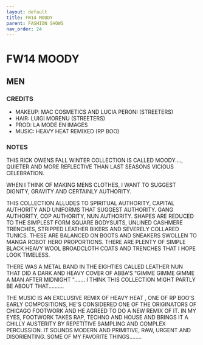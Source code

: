 ```yaml
---
layout: default
title: FW14 MOODY
parent: FASHION SHOWS
nav_order: 24
---
```


# FW14 MOODY

## MEN

### CREDITS

- MAKEUP: MAC COSMETICS AND LUCIA PERONI (STREETERS)
- HAIR: LUIGI MORENU (STREETERS)
- PROD: LA MODE EN IMAGES
- MUSIC: HEAVY HEAT REMIXED (RP BOO)

### NOTES

THIS RICK OWENS FALL WINTER COLLECTION IS CALLED MOODY...., QUIETER AND MORE REFLECTIVE THAN LAST SEASONS VICIOUS CELEBRATION.

WHEN I THINK OF MAKING MENS CLOTHES, I WANT TO SUGGEST DIGNITY, GRAVITY AND CERTAINLY AUTHORITY. 

THIS COLLECTION ALLUDES TO SPIRITUAL AUTHORITY, CAPITAL AUTHORITY AND UNIFORMS THAT SUGGEST AUTHORITY. GANG AUTHORITY, COP AUTHORITY, NUN AUTHORITY. SHAPES ARE REDUCED TO THE SIMPLEST FORM SQUARE BODYSUITS, UNLINED CASHMERE TRENCHES, STRIPPED LEATHER BIKERS AND SEVERELY COLLARED TUNICS. THESE ARE BALANCED ON BOOTS AND SNEAKERS SWOLLEN TO MANGA ROBOT HERO PROPORTIONS. THERE ARE PLENTY OF SIMPLE BLACK HEAVY WOOL BROADCLOTH COATS AND TRENCHES THAT I HOPE LOOK TIMELESS.

THERE WAS A METAL BAND IN THE EIGHTIES CALLED LEATHER NUN THAT DID A DARK AND HEAVY COVER OF ABBA'S "GIMME GIMME GIMME A MAN AFTER MIDNIGHT "....... I THINK THIS COLLECTION MIGHT PARTLY BE ABOUT THAT.......... 

THE MUSIC IS AN EXCLUSIVE REMIX OF HEAVY HEAT , ONE OF RP BOO'S EARLY COMPOSITIONS, HE'S CONSIDERED ONE OF THE ORIGINATORS OF CHICAGO FOOTWORK AND HE AGREED TO DO A NEW REMIX OF IT. IN MY EYES, FOOTWORK TAKES RAP, TECHNO AND HOUSE AND BRINGS IT A CHILLY AUSTERITY BY REPETITIVE SAMPLING AND COMPLEX PERCUSSION. IT SOUNDS MODERN AND PRIMITIVE, RAW, URGENT AND DISORIENTING. SOME OF MY FAVORITE THINGS........
